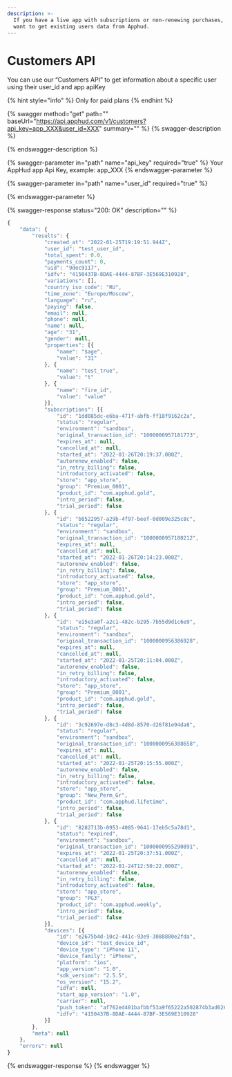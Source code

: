 ```yaml
---
description: >-
  If you have a live app with subscriptions or non-renewing purchases, you may
  want to get existing users data from Apphud.
---
```


# Customers API

You can use our “Customers API” to get information about a specific user using their user\_id and app apiKey

{% hint style="info" %}
Only for paid plans
{% endhint %}

{% swagger method="get" path="" baseUrl="https://api.apphud.com/v1/customers?api_key=app_XXX&user_id=XXX" summary="" %}
{% swagger-description %}

{% endswagger-description %}

{% swagger-parameter in="path" name="api_key" required="true" %}
Your AppHud app Api Key, example: app_XXX
{% endswagger-parameter %}

{% swagger-parameter in="path" name="user_id" required="true" %}

{% endswagger-parameter %}

{% swagger-response status="200: OK" description="" %}
```javascript
{
	"data": {
		"results": {
			"created_at": "2022-01-25T19:19:51.944Z",
			"user_id": "test_user_id",
			"total_spent": 0.0,
			"payments_count": 0,
			"uid": "9dec9117",
			"idfv": "4150437B-8DAE-4444-87BF-3E569E310928",
			"variations": [],
			"country_iso_code": "RU",
			"time_zone": "Europe/Moscow",
			"language": "ru",
			"paying": false,
			"email": null,
			"phone": null,
			"name": null,
			"age": "31",
			"gender": null,
			"properties": [{
				"name": "$age",
				"value": "31"
			}, {
				"name": "test_true",
				"value": "t"
			}, {
				"name": "fire_id",
				"value": "value"
			}],
			"subscriptions": [{
				"id": "1dd085dc-e6ba-471f-abfb-ff18f9162c2a",
				"status": "regular",
				"environment": "sandbox",
				"original_transaction_id": "1000000957181773",
				"expires_at": null,
				"cancelled_at": null,
				"started_at": "2022-01-26T20:19:37.000Z",
				"autorenew_enabled": false,
				"in_retry_billing": false,
				"introductory_activated": false,
				"store": "app_store",
				"group": "Premium_0001",
				"product_id": "com.apphud.gold",
				"intro_period": false,
				"trial_period": false
			}, {
				"id": "b8522957-a29b-4f97-beef-0d009e325c8c",
				"status": "regular",
				"environment": "sandbox",
				"original_transaction_id": "1000000957180212",
				"expires_at": null,
				"cancelled_at": null,
				"started_at": "2022-01-26T20:14:23.000Z",
				"autorenew_enabled": false,
				"in_retry_billing": false,
				"introductory_activated": false,
				"store": "app_store",
				"group": "Premium_0001",
				"product_id": "com.apphud.gold",
				"intro_period": false,
				"trial_period": false
			}, {
				"id": "e15e3a0f-a2c1-482c-b295-7b55d9d1c6e9",
				"status": "regular",
				"environment": "sandbox",
				"original_transaction_id": "1000000956386928",
				"expires_at": null,
				"cancelled_at": null,
				"started_at": "2022-01-25T20:11:04.000Z",
				"autorenew_enabled": false,
				"in_retry_billing": false,
				"introductory_activated": false,
				"store": "app_store",
				"group": "Premium_0001",
				"product_id": "com.apphud.gold",
				"intro_period": false,
				"trial_period": false
			}, {
				"id": "3c92697e-d8c3-4d8d-8570-d26f81e94da8",
				"status": "regular",
				"environment": "sandbox",
				"original_transaction_id": "1000000956388658",
				"expires_at": null,
				"cancelled_at": null,
				"started_at": "2022-01-25T20:15:55.000Z",
				"autorenew_enabled": false,
				"in_retry_billing": false,
				"introductory_activated": false,
				"store": "app_store",
				"group": "New_Perm_Gr",
				"product_id": "com.apphud.lifetime",
				"intro_period": false,
				"trial_period": false
			}, {
				"id": "8282713b-0953-4085-9641-17eb5c5a78d1",
				"status": "expired",
				"environment": "sandbox",
				"original_transaction_id": "1000000955290891",
				"expires_at": "2022-01-25T20:37:51.000Z",
				"cancelled_at": null,
				"started_at": "2022-01-24T12:50:22.000Z",
				"autorenew_enabled": false,
				"in_retry_billing": false,
				"introductory_activated": false,
				"store": "app_store",
				"group": "PG3",
				"product_id": "com.apphud.weekly",
				"intro_period": false,
				"trial_period": false
			}],
			"devices": [{
				"id": "e2675b4d-10c2-441c-93e9-3088880e2fda",
				"device_id": "test_device_id",
				"device_type": "iPhone 11",
				"device_family": "iPhone",
				"platform": "ios",
				"app_version": "1.0",
				"sdk_version": "2.5.5",
				"os_version": "15.2",
				"idfa": null,
				"start_app_version": "1.0",
				"carrier": null,
				"push_token": "af762ed401bafbbf53a9f65222a502874b3ad626b543cc8c4be38186e96d74e6",
				"idfv": "4150437B-8DAE-4444-87BF-3E569E310928"
			}]
		},
		"meta": null
	},
	"errors": null
}
```
{% endswagger-response %}
{% endswagger %}

